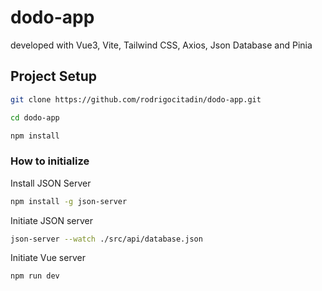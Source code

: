 # dodo-app

developed with Vue3, Vite, Tailwind CSS, Axios, Json Database and Pinia

## Project Setup

```sh
git clone https://github.com/rodrigocitadin/dodo-app.git
```

```sh
cd dodo-app
```

```sh
npm install
```

### How to initialize

Install JSON Server
```sh
npm install -g json-server
```

Initiate JSON server
```sh
json-server --watch ./src/api/database.json
```

Initiate Vue server
```sh
npm run dev
```
